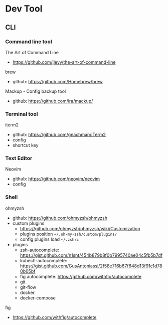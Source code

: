 # Dev Tool

## CLI
### Command line tool
The Art of Command Line
- https://github.com/jlevy/the-art-of-command-line

brew
- github: https://github.com/Homebrew/brew

Mackup - Config backup tool
- github: https://github.com/lra/mackup/


### Terminal tool
iterm2
- github: https://github.com/gnachman/iTerm2
- config
- shortcut key

### Text Editor
Neovim
- github: https://github.com/neovim/neovim
- config

### Shell
ohmyzsh
- github: https://github.com/ohmyzsh/ohmyzsh
- custom plugins
  - https://github.com/ohmyzsh/ohmyzsh/wiki/Customization
  - plugins position `~/.oh-my-zsh/custom/plugins/`
  - config plugins load `~/.zshrc`
- plugins
  - zsh-autocomplete: https://gist.github.com/n1snt/454b879b8f0b7995740ae04c5fb5b7df
  - kubectl-autocomplete: https://gist.github.com/GusAntoniassi/2f58e716b67f648d13f91c1d780b05bf
  - fig autocomplete: https://github.com/withfig/autocomplete
  - git
  - git-flow
  - docker
  - docker-compose

fig
- https://github.com/withfig/autocomplete

